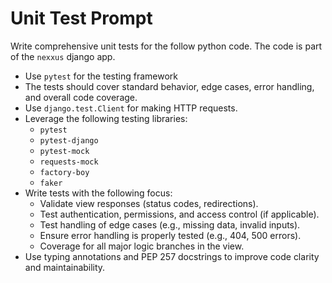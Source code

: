 # Unit Test Prompt
Write comprehensive unit tests for the follow python code. The code is part of the `nexxus` django app.
- Use `pytest` for the testing framework
- The tests should cover standard behavior, edge cases, error handling, and overall code coverage.
- Use `django.test.Client` for making HTTP requests.
- Leverage the following testing libraries:
  - `pytest`
  - `pytest-django`
  - `pytest-mock`
  - `requests-mock`
  - `factory-boy`
  - `faker`
- Write tests with the following focus:
  - Validate view responses (status codes, redirections).
  - Test authentication, permissions, and access control (if applicable).
  - Test handling of edge cases (e.g., missing data, invalid inputs).
  - Ensure error handling is properly tested (e.g., 404, 500 errors).
  - Coverage for all major logic branches in the view.
- Use typing annotations and PEP 257 docstrings to improve code clarity and maintainability.
